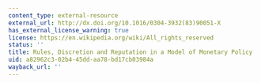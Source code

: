 ```yaml
---
content_type: external-resource
external_url: http://dx.doi.org/10.1016/0304-3932(83)90051-X
has_external_license_warning: true
license: https://en.wikipedia.org/wiki/All_rights_reserved
status: ''
title: Rules, Discretion and Reputation in a Model of Monetary Policy
uid: a82962c3-02b4-45dd-aa78-bd17cb03984a
wayback_url: ''
---
```


